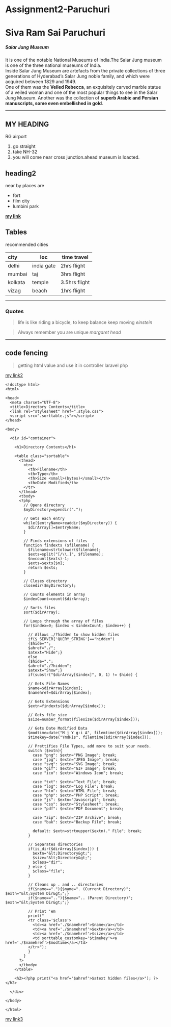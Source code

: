 # Assignment2-Paruchuri

# Siva Ram Sai Paruchuri
##### Salar Jung Museum

It is one of the notable National Museums of India.The Salar Jung museum is one of the three national museums of India. <br>Inside Salar Jung Museum are artefacts from the private collections of three generations of Hyderabad’s Salar Jung noble family, and which were acquired between 1829 and 1949.<br>One of them was the **Veiled Rebecca**, an exquisitely carved marble statue of a veiled woman and one of the most popular things to see in the Salar Jung Museum. Another was the collection of **superb Arabic and Persian manuscripts, some even embellished in gold**.

---

## MY HEADING
RG airport
1. go straight
2. take NH-32
3. you will come near cross junction.ahead museum is loacted.

## heading2
near by places are
* fort
* film city
* lumbini park

**[my link](https://github.com/SRS-P/Assignment2-Paruchuri/blob/main/AboutMe.md)**


## Tables

recommended cities

| city | loc  | time travel |
| :--- |  --- | ---         |
|delhi | india gate| 2hrs flight|
|mumbai | taj| 3hrs flight|
|kolkata | temple| 3.5hrs flight|
|vizag | beach| 1hrs flight|



---
### Quotes
> life is like riding a bicycle, to keep balance keep moving *einstein*

> Always remember you are unique *margaret head*

---
## code fencing

> getting html value and use it in controller laravel php

[my link2](https://stackoverflow.com/questions/73643755/getting-html-value-and-use-it-in-controller-laravel-php)

```
<!doctype html>
<html>

<head>
  <meta charset="UTF-8">
  <title>Directory Contents</title>
  <link rel="stylesheet" href=".style.css">
  <script src=".sorttable.js"></script>
</head>

<body>

  <div id="container">
  
    <h1>Directory Contents</h1>
    
    <table class="sortable">
      <thead>
        <tr>
          <th>Filename</th>
          <th>Type</th>
          <th>Size <small>(bytes)</small></th>
          <th>Date Modified</th>
        </tr>
      </thead>
      <tbody>
      <?php
        // Opens directory
        $myDirectory=opendir(".");
        
        // Gets each entry
        while($entryName=readdir($myDirectory)) {
          $dirArray[]=$entryName;
        }
        
        // Finds extensions of files
        function findexts ($filename) {
          $filename=strtolower($filename);
          $exts=split("[/\\.]", $filename);
          $n=count($exts)-1;
          $exts=$exts[$n];
          return $exts;
        }
        
        // Closes directory
        closedir($myDirectory);
        
        // Counts elements in array
        $indexCount=count($dirArray);
        
        // Sorts files
        sort($dirArray);
        
        // Loops through the array of files
        for($index=0; $index < $indexCount; $index++) {
        
          // Allows ./?hidden to show hidden files
          if($_SERVER['QUERY_STRING']=="hidden")
          {$hide="";
          $ahref="./";
          $atext="Hide";}
          else
          {$hide=".";
          $ahref="./?hidden";
          $atext="Show";}
          if(substr("$dirArray[$index]", 0, 1) != $hide) {
          
          // Gets File Names
          $name=$dirArray[$index];
          $namehref=$dirArray[$index];
          
          // Gets Extensions 
          $extn=findexts($dirArray[$index]); 
          
          // Gets file size 
          $size=number_format(filesize($dirArray[$index]));
          
          // Gets Date Modified Data
          $modtime=date("M j Y g:i A", filemtime($dirArray[$index]));
          $timekey=date("YmdHis", filemtime($dirArray[$index]));
          
          // Prettifies File Types, add more to suit your needs.
          switch ($extn){
            case "png": $extn="PNG Image"; break;
            case "jpg": $extn="JPEG Image"; break;
            case "svg": $extn="SVG Image"; break;
            case "gif": $extn="GIF Image"; break;
            case "ico": $extn="Windows Icon"; break;
            
            case "txt": $extn="Text File"; break;
            case "log": $extn="Log File"; break;
            case "htm": $extn="HTML File"; break;
            case "php": $extn="PHP Script"; break;
            case "js": $extn="Javascript"; break;
            case "css": $extn="Stylesheet"; break;
            case "pdf": $extn="PDF Document"; break;
            
            case "zip": $extn="ZIP Archive"; break;
            case "bak": $extn="Backup File"; break;
            
            default: $extn=strtoupper($extn)." File"; break;
          }
          
          // Separates directories
          if(is_dir($dirArray[$index])) {
            $extn="&lt;Directory&gt;"; 
            $size="&lt;Directory&gt;"; 
            $class="dir";
          } else {
            $class="file";
          }
          
          // Cleans up . and .. directories 
          if($name=="."){$name=". (Current Directory)"; $extn="&lt;System Dir&gt;";}
          if($name==".."){$name=".. (Parent Directory)"; $extn="&lt;System Dir&gt;";}
          
          // Print 'em
          print("
          <tr class='$class'>
            <td><a href='./$namehref'>$name</a></td>
            <td><a href='./$namehref'>$extn</a></td>
            <td><a href='./$namehref'>$size</a></td>
            <td sorttable_customkey='$timekey'><a href='./$namehref'>$modtime</a></td>
          </tr>");
          }
        }
      ?>
      </tbody>
    </table>
  
    <h2><?php print("<a href='$ahref'>$atext hidden files</a>"); ?></h2>
    
  </div>
  
</body>

</html>
```
[my link3](https://css-tricks.com/snippets/php/display-styled-directory-contents/)